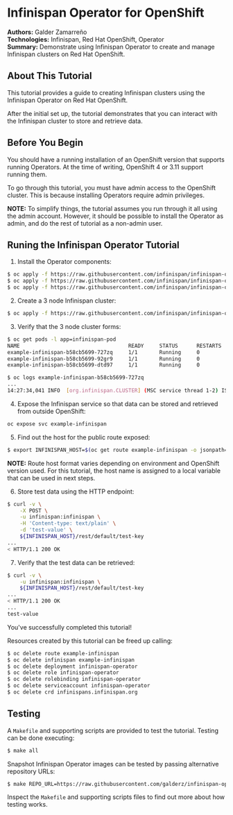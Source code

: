 Infinispan Operator for OpenShift
=================================
**Authors:** Galder Zamarreño  
**Technologies:** Infinispan, Red Hat OpenShift, Operator  
**Summary:** Demonstrate using Infinispan Operator to create and manage Infinispan clusters on Red Hat OpenShift.   

About This Tutorial
-------------------
This tutorial provides a guide to creating Infinispan clusters using the Infinispan Operator on Red Hat OpenShift.

After the initial set up, the tutorial demonstrates that you can interact with the Infinispan cluster to store and retrieve data.

Before You Begin
----------------
You should have a running installation of an OpenShift version that supports running Operators.
At the time of writing, OpenShift 4 or 3.11 support running them.

To go through this tutorial, you must have admin access to the OpenShift cluster.
This is because installing Operators require admin privileges.

**NOTE:** To simplify things, the tutorial assumes you run through it all using the admin account.
However, it should be possible to install the Operator as admin, and do the rest of tutorial as a non-admin user. 

Runing the Infinispan Operator Tutorial
---------------------------------------
1. Install the Operator components:
```bash
$ oc apply -f https://raw.githubusercontent.com/infinispan/infinispan-operator/0.1.0/deploy/rbac.yaml
$ oc apply -f https://raw.githubusercontent.com/infinispan/infinispan-operator/0.1.0/deploy/operator.yaml
$ oc apply -f https://raw.githubusercontent.com/infinispan/infinispan-operator/0.1.0/deploy/crd.yaml
``` 

2. Create a 3 node Infinispan cluster:
```bash
$ oc apply -f https://raw.githubusercontent.com/infinispan/infinispan-operator/0.1.0/deploy/cr/cr_minimal.yaml
```

3. Verify that the 3 node cluster forms:
```bash
$ oc get pods -l app=infinispan-pod
NAME                                   READY     STATUS      RESTARTS   AGE
example-infinispan-b58cb5699-727zq     1/1       Running     0          46m
example-infinispan-b58cb5699-92gr9     1/1       Running     0          46m
example-infinispan-b58cb5699-dtd97     1/1       Running     0          46m

$ oc logs example-infinispan-b58cb5699-727zq
...
14:27:34,041 INFO  [org.infinispan.CLUSTER] (MSC service thread 1-2) ISPN000094: Received new cluster view for channel cluster: [example-infinispan-b58cb5699-dtd97|2] (3) [example-infinispan-b58cb5699-dtd97, example-infinispan-b58cb5699-92gr9, example-infinispan-b58cb5699-727zq]
```

4. Expose the Infinispan service so that data can be stored and retrieved from outside OpenShift:
```bash
oc expose svc example-infinispan
```

5. Find out the host for the public route exposed:
```bash
$ export INFINISPAN_HOST=$(oc get route example-infinispan -o jsonpath="{.spec.host}")
```
  **NOTE:** Route host format varies depending on environment and OpenShift version used.
  For this tutorial, the host name is assigned to a local variable that can be used in next steps. 

6. Store test data using the HTTP endpoint:
```bash
$ curl -v \
    -X POST \
    -u infinispan:infinispan \
    -H 'Content-type: text/plain' \
    -d 'test-value' \
    ${INFINISPAN_HOST}/rest/default/test-key
...
< HTTP/1.1 200 OK
```

7. Verify that the test data can be retrieved:
```bash
$ curl -v \
    -u infinispan:infinispan \
    ${INFINISPAN_HOST}/rest/default/test-key
...
< HTTP/1.1 200 OK
...
test-value
```

  You've successfully completed this tutorial!

  Resources created by this tutorial can be freed up calling:

  ```bash
  $ oc delete route example-infinispan
  $ oc delete infinispan example-infinispan
  $ oc delete deployment infinispan-operator
  $ oc delete role infinispan-operator
  $ oc delete rolebinding infinispan-operator
  $ oc delete serviceaccount infinispan-operator
  $ oc delete crd infinispans.infinispan.org
  ```

Testing
-------
A `Makefile` and supporting scripts are provided to test the tutorial.
Testing can be done executing:

```bash
$ make all
```

Snapshot Infinispan Operator images can be tested by passing alternative repository URLs:

```bash
$ make REPO_URL=https://raw.githubusercontent.com/galderz/infinispan-operator/t_release all
```

Inspect the `Makefile` and supporting scripts files to find out more about how testing works. 
